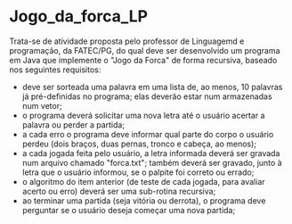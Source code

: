 # Jogo_da_forca_LP

Trata-se de atividade proposta pelo professor de Linguagemd e programação, da FATEC/PG, do qual deve ser desenvolvido um programa em Java que implemente o "Jogo da Forca" de forma recursiva, baseado nos seguintes requisitos:

- deve ser sorteada uma palavra em uma lista de, ao menos, 10 palavras já pré-definidas no programa; elas deverão estar num armazenadas num vetor;
- o programa deverá solicitar uma nova letra até o usuário acertar a palavra ou perder a partida;
- a cada erro o programa deve informar qual parte do corpo o usuário perdeu (dois braços, duas pernas, tronco e cabeça, ao menos);
- a cada jogada feita pelo usuário, a letra informada deverá ser gravada num arquivo chamado "forca.txt"; também deverá ser gravado, junto à letra que o usuário informou, se o palpite foi correto ou errado; 
- o algoritmo do item anterior (de teste de cada jogada, para avaliar acerto ou erro) deverá ser uma sub-rotina recursiva;
- ao terminar uma partida (seja vitória ou derrota), o programa deve perguntar se o usuário deseja começar uma nova partida;
